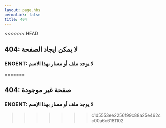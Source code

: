 ```yaml
---
layout: page.hbs
permalink: false
title: 404
---
```

<<<<<<< HEAD
## 404: لا يمكن ايجاد الصفحة
### ENOENT: لا يوجد ملف أو مسار بهذا الاسم
=======
## 404: صفحة غير موجودة
### ENOENT: لا يوجد ملف أو مسار بهذا الإسم
>>>>>>> c1d5553ee2256f99c88a25e462cc00a6c6181102
